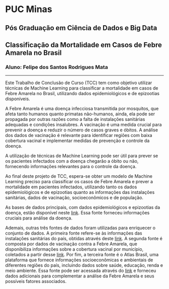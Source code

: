 # PUC Minas

## Pós Graduação em Ciência de Dados e Big Data

## Classificação da Mortalidade em Casos de Febre Amarela no Brasil

### Aluno: Felipe dos Santos Rodrigues Mata

---

Este Trabalho de Conclusão de Curso (TCC) tem como objetivo utilizar técnicas de Machine Learning para classificar a mortalidade em casos de Febre Amarela no Brasil, utilizando dados epidemiológicos e de epizootias disponíveis.

A Febre Amarela é uma doença infecciosa transmitida por mosquitos, que afeta tanto humanos quanto primatas não-humanos, ainda, ela pode ser propagada por outras razões como a falta de instalações sanitárias adequadas e condições insalubres. A vacinação é uma medida crucial para prevenir a doença e reduzir o número de casos graves e óbitos. A análise dos dados de vacinação é relevante para identificar regiões com baixa cobertura vacinal e implementar medidas de prevenção e controle da doença.

A utilização de técnicas de Machine Learning pode ser útil para prever se os pacientes infectados com a doença chegarão a óbito ou não, fornecendo informações relevantes para o controle da doença.

Ao final deste projeto de TCC, espera-se obter um modelo de Machine Learning preciso para classificar os casos de Febre Amarela e prever a mortalidade em pacientes infectados, utilizando tanto os dados epidemiológicos e de epizootias quanto as informações das instalações sanitárias, dados de vacinação, socioeconômicos e de população.

As bases de dados principais, com dados epidemiológicos e epizootias da doença, estão disponível neste [link](https://opendatasus.saude.gov.br/dataset/febre-amarela-em-humanos-e-primatas-nao-humanos). Essa fonte forneceu informações cruciais para análise da doença.

Ademais, outras três fontes de dados foram utilizadas para enriquecer o conjunto de dados. A primeira fonte refere-se às informações das instalações sanitárias do país, obtidas através deste [link](https://datasus.saude.gov.br/saneamento-censos-1991-2000-e-2010). A segunda fonte é composta por dados de vacinação contra a Febre Amarela, que disponibiliza informações sobre a cobertura vacinal por município, coletados a partir desse [link](http://tabnet.datasus.gov.br/cgi/dhdat.exe?bd_pni/cpnibr.def). Por fim, a terceira fonte é o Atlas Brasil, uma plataforma que fornece informações socioeconômicas e ambientais de diferentes regiões do país, incluindo dados sobre saúde, educação, renda e meio ambiente. Essa fonte pode ser acessada através do [link](http://www.atlasbrasil.org.br) e forneceu dados adicionais para complementar a análise da Febre Amarela e seus possíveis fatores associados.